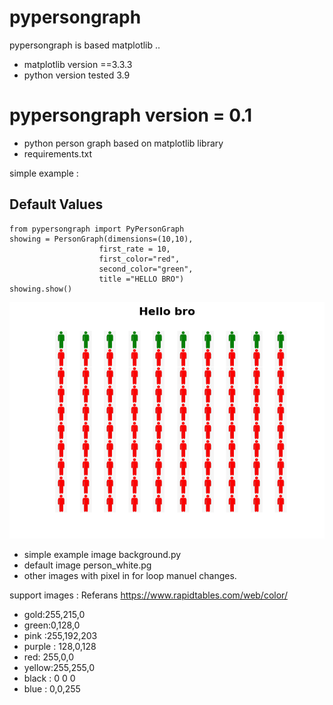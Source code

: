 # pypersongraph
pypersongraph is based matplotlib .. 
- matplotlib version ==3.3.3
- python version tested 3.9
# pypersongraph version = 0.1
  - python person graph based on matplotlib library
  - requirements.txt


simple example :
## Default Values
```
from pypersongraph import PyPersonGraph
showing = PersonGraph(dimensions=(10,10), 
                    first_rate = 10,
                    first_color="red",
                    second_color="green",
                    title ="HELLO BRO")
showing.show()
```
![Default-values show](pypersongrapg-default.png)

- simple example image background.py
- default image person_white.pg
- other images with pixel in for loop manuel changes.

support images : 
Referans https://www.rapidtables.com/web/color/
- gold:255,215,0
- green:0,128,0
- pink :255,192,203
- purple : 128,0,128
- red: 255,0,0
- yellow:255,255,0
- black : 0 0 0
- blue : 0,0,255
